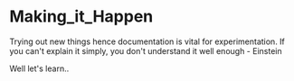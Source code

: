 # Making_it_Happen
Trying out new things hence documentation is vital for experimentation. 
If you can't explain it simply, you don't understand it well enough - Einstein

Well let's learn..

